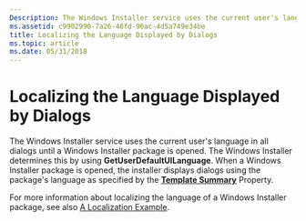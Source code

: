 ```yaml
---
Description: The Windows Installer service uses the current user's language in all dialogs until a Windows Installer package is opened.
ms.assetid: c9902990-7a26-48fd-96ac-4d5a749e34be
title: Localizing the Language Displayed by Dialogs
ms.topic: article
ms.date: 05/31/2018
---
```


# Localizing the Language Displayed by Dialogs

The Windows Installer service uses the current user's language in all dialogs until a Windows Installer package is opened. The Windows Installer determines this by using **GetUserDefaultUILanguage**. When a Windows Installer package is opened, the installer displays dialogs using the package's language as specified by the [**Template Summary**](template-summary.md) Property.

For more information about localizing the language of a Windows Installer package, see also [A Localization Example](a-localization-example.md).

 

 



